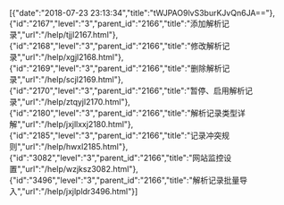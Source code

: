 [{"date":"2018-07-23 23:13:34","title":"tWJPAO9lvS3burKJvQn6JA=="},{"id":"2167","level":"3","parent_id":"2166","title":"添加解析记录","url":"/help/tjjl2167.html"},{"id":"2168","level":"3","parent_id":"2166","title":"修改解析记录","url":"/help/xgjl2168.html"},{"id":"2169","level":"3","parent_id":"2166","title":"删除解析记录","url":"/help/scjl2169.html"},{"id":"2170","level":"3","parent_id":"2166","title":"暂停、启用解析记录","url":"/help/ztqyjl2170.html"},{"id":"2180","level":"3","parent_id":"2166","title":"解析记录类型详解","url":"/help/jxjllxxj2180.html"},{"id":"2185","level":"3","parent_id":"2166","title":"记录冲突规则","url":"/help/hwxl2185.html"},{"id":"3082","level":"3","parent_id":"2166","title":"网站监控设置","url":"/help/wzjksz3082.html"},{"id":"3496","level":"3","parent_id":"2166","title":"解析记录批量导入","url":"/help/jxjlpldr3496.html"}]
